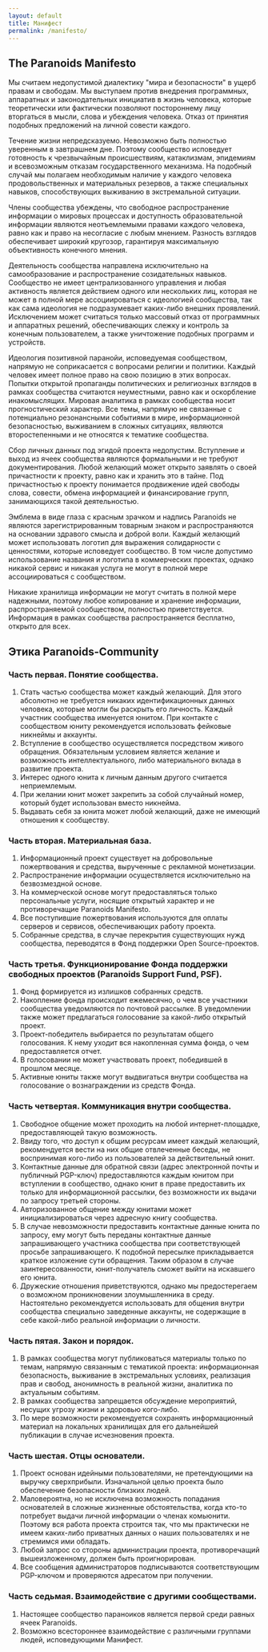 ```yaml
---
layout: default
title: Манифест
permalink: /manifesto/
---
```

## The Paranoids Manifesto
Мы считаем недопустимой диалектику "мира и безопасности" в ущерб правам и свободам. Мы выступаем против внедрения программных, аппаратных и законодательных инициатив в жизнь человека, которые теоретически или фактически позволяют постороннему лицу вторгаться в мысли, слова и убеждения человека. Отказ от принятия подобных предложений на личной совести каждого.

Течение жизни непредсказуемо. Невозможно быть полностью уверенным в завтрашнем дне. Поэтому сообщество исповедует готовность к чрезвычайным происшествиям, катаклизмам, эпидемиям и всевозможным отказам государственного механизма. На подобный случай мы полагаем необходимым наличие у каждого человека продовольственных и материальных резервов, а также специальных навыков, способствующих выживанию в экстремальной ситуации.

Члены сообщества убеждены, что свободное распространение информации о мировых процессах и доступность образовательной информации являются неотъемлемыми правами каждого человека, равно как и право на несогласие с любым мнением. Разность взглядов обеспечивает широкий кругозор, гарантируя максимальную объективность конечного мнения.

 Деятельность сообщества направлена исключительно на самообразование и распространение созидательных навыков. Сообщество не имеет централизованного управления и любая активность является действием одного или нескольких лиц, которая не может в полной мере ассоциироваться с идеологией сообщества, так как сама идеология не подразумевает каких-либо внешних проявлений. Исключением может считаться только массовый отказ от программных и аппаратных решений, обеспечивающих слежку и контроль за конечным пользователем, а также уничтожение подобных программ и устройств.
 
 Идеология позитивной паранойи, исповедуемая сообществом, напрямую не соприкасается с вопросами религии и политики. Каждый человек имеет полное право на свою позицию в этих вопросах. Попытки открытой пропаганды политических и религиозных взглядов в рамках сообщества считаются неуместными, равно как и оскорбление инакомыслящих. Мировая аналитика в рамках сообщества носит прогностический характер. Все темы, напрямую не связанные с потенциально резонансными событиями в мире, информационной безопасностью, выживанием в сложных ситуациях, являются второстепенными и не относятся к тематике сообщества.
 
 Сбор личных данных под эгидой проекта недопустим. Вступление и выход из ячеек сообщества являются формальными и не требуют документирования. Любой желающий может открыто заявлять о своей причастности к проекту, равно как и хранить это в тайне. Под причастностью к проекту понимается продвижение идей свободы слова, совести, обмена информацией и финансирование групп, занимающихся такой деятельностью. 
 
 Эмблема в виде глаза с красным зрачком и надпись Paranoids не являются зарегистрированным товарным знаком и распространяются на основании здравого смысла и доброй воли. Каждый желающий может использовать логотип для выражения солидарности с ценностями, которые исповедует сообщество. В том числе допустимо использование названия и логотипа в коммерческих проектах, однако никакой сервис и никакая услуга не могут в полной мере ассоциироваться с сообществом.
 
 Никакие хранилища информации не могут считать в полной мере надежными, поэтому любое копирование и хранение информации, распространяемой сообществом, полностью приветствуется. Информация в рамках сообщества распространяется бесплатно, открыто для всех. 
	 

## Этика Paranoids-Community

### Часть первая. Понятие сообщества.
1. Стать частью сообщества может каждый желающий. Для этого абсолютно не требуется никаких идентификационных данных человека, которые могли бы раскрыть его личность. Каждый участник сообщества именуется юнитом. При контакте с сообществом юниту рекомендуется использовать фейковые никнеймы и аккаунты. 
2. Вступление в сообщество осуществляется посредством живого обращения. Обязательным условием является желание и возможность интеллектуального, либо материального вклада в развитие проекта.	
3. Интерес одного юнита к личным данным другого считается неприемлемым.
4. При желании юнит может закрепить за собой случайный номер, который будет использован вместо никнейма.
5. Выдавать себя за юнита может любой желающий, даже не имеющий отношения к сообществу.

### Часть вторая. Материальная база.
1. Информационный проект существует на добровольные пожертвования и средства, вырученные с рекламной монетизации.
2. Распространение информации осуществляется исключительно на безвозмездной основе.
3. На коммерческой основе могут предоставляться только персональные услуги, носящие открытый характер и не противоречащие Paranoids Manifesto.
4. Все поступившие пожертвования используются для оплаты серверов и сервисов, обеспечивающих работу проекта.
5. Собранные средства, в случае перекрытия существующих нужд сообщества, переводятся в Фонд поддержки Open Source-проектов.  

### Часть третья. Функционирование Фонда поддержки свободных проектов (Paranoids Support Fund, PSF).
1. Фонд формируется из излишков собранных средств.
2. Накопление фонда происходит ежемесячно, о чем все участники сообщества уведомляются по почтовой рассылке. В уведомлении также может предлагаться голосование за какой-либо открытый проект. 
3. Проект-победитель выбирается по результатам общего голосования. К нему уходит вся накопленная сумма фонда, о чем предоставляется отчет. 
4. В голосовании не может участвовать проект, победившей в прошлом месяце.
5. Активные юниты также могут выдвигаться внутри сообщества на голосование о вознаграждении из средств Фонда.

### Часть четвертая. Коммуникация внутри сообщества.
1. Свободное общение может проходить на любой интернет-площадке, предоставляющей такую возможность. 
2. Ввиду того, что доступ к общим ресурсам имеет каждый желающий, рекомендуется вести на них общие отвлеченные беседы, не воспринимая кого-либо из пользователей за действительный юнит.
3. Контактные данные для обратной связи (адрес электронной почты и публичный PGP-ключ) предоставляются каждым юнитом при вступлении в сообщество, однако юнит в праве предоставить их только для информационной рассылки, без возможности их выдачи по запросу третьей стороны.
4. Авторизованное общение между юнитами может инициализироваться через адресную книгу сообщества.
5. В случае невозможности предоставить контактные данные юнита по запросу, ему могут быть переданы контактные данные запрашивающего участника сообщества при соответствующей просьбе запрашивающего. К подобной пересылке прикладывается краткое изложение сути обращения. Таким образом в случае заинтересованности, юнит-получатель сможет выйти на искавшего его юнита.
6. Дружеские отношения приветствуются, однако мы предостерегаем о возможном проникновении злоумышленника в среду. Настоятельно рекомендуется использовать для общения внутри сообщества специально заведенные аккаунты, не содержащие в себе какой-либо реальной информации о личности.

### Часть пятая. Закон и порядок.
1. В рамках сообщества могут публиковаться материалы только по темам, напрямую связанным с тематикой проекта: информационная безопасность, выживание в экстремальных условиях, реализация прав и свобод, анонимность в реальной жизни, аналитика по актуальным событиям.
2. В рамках сообщества запрещается обсуждение мероприятий, несущих угрозу жизни и здоровью кого-либо.
3. По мере возможности рекомендуется сохранять информационный материал на локальных хранилищах для его дальнейшей публикации в случае исчезновения проекта.

### Часть шестая. Отцы основатели.
1. Проект основан идейными пользователями, не претендующими на выручку сверхприбыли. Изначальной целью проекта было обеспечение безопасности близких людей.
2. Маловероятна, но не исключена возможность попадания основателей в сложные жизненные обстоятельства, когда кто-то потребует выдачи личной информации о членах комьюнити. Поэтому вся работа проекта строится так, что мы практически не имеем каких-либо приватных данных о наших пользователях и не стремимся ими обладать. 
3. Любой запрос со стороны администрации проекта, противоречащий вышеизложенному, должен быть проигнорирован.
4. Все сообщения администраторов подписываются соответствующим PGP-ключом и проверяются адресатом при получении.

### Часть седьмая. Взаимодействие с другими сообществами.
1. Настоящее сообщество параноиков является первой среди равных ячеек Paranoids.
2. Возможно всестороннее взаимодействие с различными группами людей, исповедующими Манифест.

